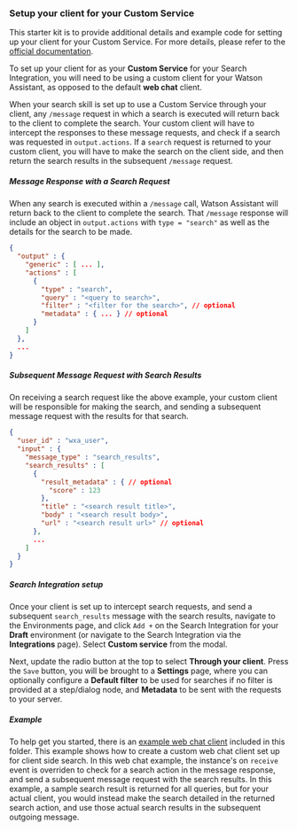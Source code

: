 ### Setup your client for your Custom Service

This starter kit is to provide additional details and example code for setting up your client for your Custom Service. For more details, please refer to the [official documentation](https://cloud.ibm.com/docs/watson-assistant?topic=watson-assistant-search-customsearch-add#setup-custom-service-client).

To set up your client for as your **Custom Service** for your Search Integration, you will need to be using a custom client for your Watson Assistant, as opposed to the default **web chat** client. 

When your search skill is set up to use a Custom Service through your client, any `/message` request in which a search is executed will return back to the client to complete the search. Your custom client will have to intercept the responses to these message requests, and check if a search was requested in `output.actions`. If a `search` request is returned to your custom client, you will have to make the search on the client side, and then return the search results in the subsequent `/message` request.

##### Message Response with a Search Request

When any search is executed within a `/message` call, Watson Assistant will return back to the client to complete the search. That `/message` response will include an object in `output.actions` with `type = "search"` as well as the details for the search to be made.

```json
{
  "output" : {
    "generic" : [ ... ],
    "actions" : [
      {
	    "type" : "search",
	    "query" : "<query to search>",
	    "filter" : "<filter for the search>", // optional
	    "metadata" : { ... } // optional
      }
    ]
  },
  ...
}
```

##### Subsequent Message Request with Search Results

On receiving a search request like the above example, your custom client will be responsible for making the search, and sending a subsequent message request with the results for that search.

``` json
{
  "user_id" : "wxa_user",
  "input" : {
    "message_type" : "search_results",
    "search_results" : [
	  {
	    "result_metadata" : { // optional
	      "score" : 123
	    },
	    "title" : "<search result title>",
	    "body" : "<search result body>",
	    "url" : "<search result url>" // optional
	  },
      ...
    ]
  }
}
```

##### Search Integration setup

Once your client is set up to intercept search requests, and send a subsequent `search_results` message with the search results, navigate to the Environments page, and click `Add +` on the Search Integration for your **Draft** environment (or navigate to the Search Integration via the **Integrations** page). Select **Custom service** from the modal.

Next, update the radio button at the top to select **Through your client**. Press the `Save` button, you will be brought to a **Settings** page, where you can optionally configure a **Default filter** to be used for searches if no filter is provided at a step/dialog node, and **Metadata** to be sent with the requests to your server. 

##### Example

To help get you started, there is an [example web chat client](./examples/example-web-chat-client.html) included in this folder. This example shows how to create a custom web chat client set up for client side search. In this web chat example, the instance's on `receive` event is overriden to check for a search action in the message response, and send a subsequent message request with the search results. In this example, a sample search result is returned for all queries, but for your actual client, you would instead make the search detailed in the returned search action, and use those actual search results in the subsequent outgoing message.